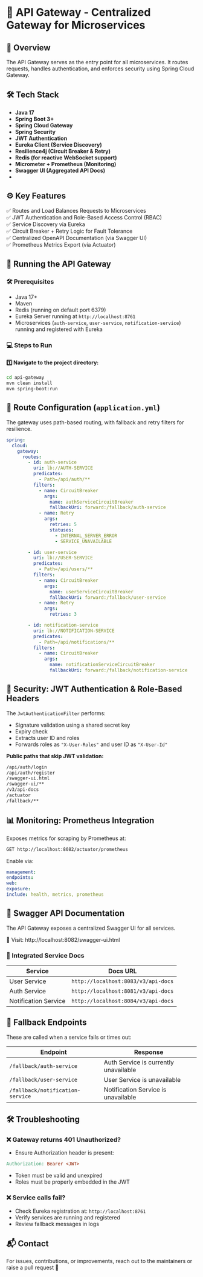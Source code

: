 

# 🚀 API Gateway - Centralized Gateway for Microservices

## 📌 Overview

The API Gateway serves as the entry point for all microservices. It routes requests, handles authentication, and enforces security using Spring Cloud Gateway.

## 🛠️ Tech Stack

- **Java 17**
- **Spring Boot 3+**
- **Spring Cloud Gateway**
- **Spring Security**
- **JWT Authentication**
- **Eureka Client (Service Discovery)**
- **Resilience4j (Circuit Breaker & Retry)**
- **Redis (for reactive WebSocket support)**
- **Micrometer + Prometheus (Monitoring)**
- **Swagger UI (Aggregated API Docs)**
- 
## ⚙️ Key Features

✅ Routes and Load Balances Requests to Microservices<br>
✅ JWT Authentication and Role-Based Access Control (RBAC)<br>
✅ Service Discovery via Eureka<br>
✅ Circuit Breaker + Retry Logic for Fault Tolerance<br>
✅ Centralized OpenAPI Documentation (via Swagger UI)<br> 
✅ Prometheus Metrics Export (via Actuator)<br>

## 🚀 Running the API Gateway

### 🛠️ Prerequisites

- Java 17+
- Maven
- Redis (running on default port 6379)
- Eureka Server running at `http://localhost:8761`
- Microservices (`auth-service`, `user-service`, `notification-service`) running and registered with Eureka

### 💻 Steps to Run

#### 1️⃣ Navigate to the project directory:

```bash
cd api-gateway
mvn clean install
mvn spring-boot:run
```

## 🔌 Route Configuration (`application.yml`)

The gateway uses path-based routing, with fallback and retry filters for resilience.

```yaml
spring:
  cloud:
    gateway:
      routes:
        - id: auth-service
          uri: lb://AUTH-SERVICE
          predicates:
            - Path=/api/auth/**
          filters:
            - name: CircuitBreaker
              args:
                name: authServiceCircuitBreaker
                fallbackUri: forward:/fallback/auth-service
            - name: Retry
              args:
                retries: 5
                statuses:
                  - INTERNAL_SERVER_ERROR
                  - SERVICE_UNAVAILABLE

        - id: user-service
          uri: lb://USER-SERVICE
          predicates:
            - Path=/api/users/**
          filters:
            - name: CircuitBreaker
              args:
                name: userServiceCircuitBreaker
                fallbackUri: forward:/fallback/user-service
            - name: Retry
              args:
                retries: 3

        - id: notification-service
          uri: lb://NOTIFICATION-SERVICE
          predicates:
            - Path=/api/notifications/**
          filters:
            - name: CircuitBreaker
              args:
                name: notificationServiceCircuitBreaker
                fallbackUri: forward:/fallback/notification-service
```

## 🔐 Security: JWT Authentication & Role-Based Headers

The `JwtAuthenticationFilter` performs:

- Signature validation using a shared secret key
- Expiry check
- Extracts user ID and roles
- Forwards roles as `"X-User-Roles"` and user ID as `"X-User-Id"`

**Public paths that skip JWT validation:**

```bash
/api/auth/login  
/api/auth/register  
/swagger-ui.html  
/swagger-ui/**  
/v3/api-docs  
/actuator  
/fallback/**
```

## 📊 Monitoring: Prometheus Integration

Exposes metrics for scraping by Prometheus at:

```bash
GET http://localhost:8082/actuator/prometheus
```

Enable via:

```yaml
management:
endpoints:
web:
exposure:
include: health, metrics, prometheus
```

## 📘 Swagger API Documentation

The API Gateway exposes a centralized Swagger UI for all services.

📍 Visit: http://localhost:8082/swagger-ui.html

### 🔗 Integrated Service Docs

|Service|Docs URL|
|-|-|
|User Service|`http://localhost:8083/v3/api-docs`|
|Auth Service|`http://localhost:8081/v3/api-docs`|
|Notification Service|`http://localhost:8084/v3/api-docs`|

## 🚨 Fallback Endpoints
These are called when a service fails or times out:

|Endpoint|Response|
|-|-|
|`/fallback/auth-service`|Auth Service is currently unavailable
|`/fallback/user-service`|User Service is unavailable
|`/fallback/notification-service`|Notification Service is unavailable

## 🛠️ Troubleshooting
### ❌ Gateway returns 401 Unauthorized?
- Ensure Authorization header is present:

```makefile
Authorization: Bearer <JWT>
```

- Token must be valid and unexpired
- Roles must be properly embedded in the JWT

### ❌ Service calls fail?
- Check Eureka registration at: `http://localhost:8761`
- Verify services are running and registered
- Review fallback messages in logs

## 📬 Contact
For issues, contributions, or improvements, reach out to the maintainers or raise a pull request 🚀